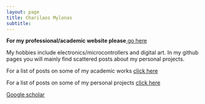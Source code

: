 ```yaml
---
layout: page
title: Charilaos Mylonas
subtitle:
---
```

**For my professional/academic website please**[ go here](http://mylonasc.xyz)

My hobbies include electronics/microcontrollers and digital art. In my github pages you will mainly find scattered posts about my personal projects.

For a list of posts on some of my academic works [click here](https://mylonasc.github.io/tags/#PhD)

For a list of posts on some of my personal projects [click here](https://mylonasc.github.io/tags/#personal)

[Google scholar](https://scholar.google.com/citations?user=W7giwJEAAAAJ&hl=en)
